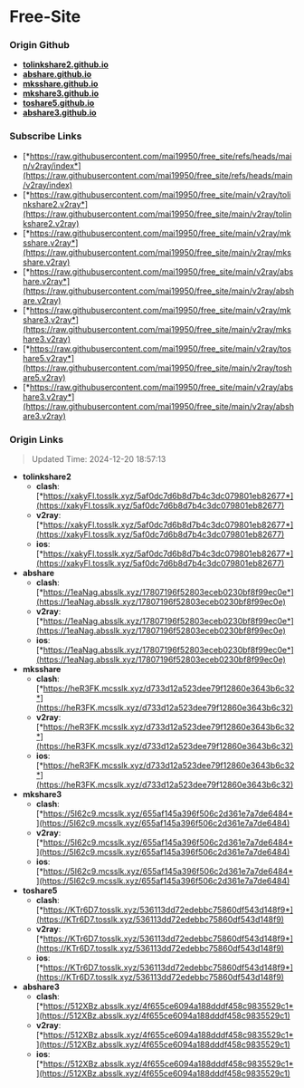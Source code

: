 # Free-Site

### Origin Github

- [**tolinkshare2.github.io**](https://github.com/tolinkshare2/tolinkshare2.github.io)
- [**abshare.github.io**](https://github.com/abshare/abshare.github.io)
- [**mksshare.github.io**](https://github.com/mksshare/mksshare.github.io)
- [**mkshare3.github.io**](https://github.com/mkshare3/mkshare3.github.io)
- [**toshare5.github.io**](https://github.com/toshare5/toshare5.github.io)
- [**abshare3.github.io**](https://github.com/abshare3/abshare3.github.io)

### Subscribe Links

- [*https://raw.githubusercontent.com/mai19950/free_site/refs/heads/main/v2ray/index*](https://raw.githubusercontent.com/mai19950/free_site/refs/heads/main/v2ray/index)
- [*https://raw.githubusercontent.com/mai19950/free_site/main/v2ray/tolinkshare2.v2ray*](https://raw.githubusercontent.com/mai19950/free_site/main/v2ray/tolinkshare2.v2ray)
- [*https://raw.githubusercontent.com/mai19950/free_site/main/v2ray/mksshare.v2ray*](https://raw.githubusercontent.com/mai19950/free_site/main/v2ray/mksshare.v2ray)
- [*https://raw.githubusercontent.com/mai19950/free_site/main/v2ray/abshare.v2ray*](https://raw.githubusercontent.com/mai19950/free_site/main/v2ray/abshare.v2ray)
- [*https://raw.githubusercontent.com/mai19950/free_site/main/v2ray/mkshare3.v2ray*](https://raw.githubusercontent.com/mai19950/free_site/main/v2ray/mkshare3.v2ray)
- [*https://raw.githubusercontent.com/mai19950/free_site/main/v2ray/toshare5.v2ray*](https://raw.githubusercontent.com/mai19950/free_site/main/v2ray/toshare5.v2ray)
- [*https://raw.githubusercontent.com/mai19950/free_site/main/v2ray/abshare3.v2ray*](https://raw.githubusercontent.com/mai19950/free_site/main/v2ray/abshare3.v2ray)

### Origin Links

> Updated Time: 2024-12-20 18:57:13

- **tolinkshare2**
  - **clash**: [*https://xakyFl.tosslk.xyz/5af0dc7d6b8d7b4c3dc079801eb82677*](https://xakyFl.tosslk.xyz/5af0dc7d6b8d7b4c3dc079801eb82677)
  - **v2ray**: [*https://xakyFl.tosslk.xyz/5af0dc7d6b8d7b4c3dc079801eb82677*](https://xakyFl.tosslk.xyz/5af0dc7d6b8d7b4c3dc079801eb82677)
  - **ios**: [*https://xakyFl.tosslk.xyz/5af0dc7d6b8d7b4c3dc079801eb82677*](https://xakyFl.tosslk.xyz/5af0dc7d6b8d7b4c3dc079801eb82677)
- **abshare**
  - **clash**: [*https://1eaNag.absslk.xyz/17807196f52803eceb0230bf8f99ec0e*](https://1eaNag.absslk.xyz/17807196f52803eceb0230bf8f99ec0e)
  - **v2ray**: [*https://1eaNag.absslk.xyz/17807196f52803eceb0230bf8f99ec0e*](https://1eaNag.absslk.xyz/17807196f52803eceb0230bf8f99ec0e)
  - **ios**: [*https://1eaNag.absslk.xyz/17807196f52803eceb0230bf8f99ec0e*](https://1eaNag.absslk.xyz/17807196f52803eceb0230bf8f99ec0e)
- **mksshare**
  - **clash**: [*https://heR3FK.mcsslk.xyz/d733d12a523dee79f12860e3643b6c32*](https://heR3FK.mcsslk.xyz/d733d12a523dee79f12860e3643b6c32)
  - **v2ray**: [*https://heR3FK.mcsslk.xyz/d733d12a523dee79f12860e3643b6c32*](https://heR3FK.mcsslk.xyz/d733d12a523dee79f12860e3643b6c32)
  - **ios**: [*https://heR3FK.mcsslk.xyz/d733d12a523dee79f12860e3643b6c32*](https://heR3FK.mcsslk.xyz/d733d12a523dee79f12860e3643b6c32)
- **mkshare3**
  - **clash**: [*https://5I62c9.mcsslk.xyz/655af145a396f506c2d361e7a7de6484*](https://5I62c9.mcsslk.xyz/655af145a396f506c2d361e7a7de6484)
  - **v2ray**: [*https://5I62c9.mcsslk.xyz/655af145a396f506c2d361e7a7de6484*](https://5I62c9.mcsslk.xyz/655af145a396f506c2d361e7a7de6484)
  - **ios**: [*https://5I62c9.mcsslk.xyz/655af145a396f506c2d361e7a7de6484*](https://5I62c9.mcsslk.xyz/655af145a396f506c2d361e7a7de6484)
- **toshare5**
  - **clash**: [*https://KTr6D7.tosslk.xyz/536113dd72edebbc75860df543d148f9*](https://KTr6D7.tosslk.xyz/536113dd72edebbc75860df543d148f9)
  - **v2ray**: [*https://KTr6D7.tosslk.xyz/536113dd72edebbc75860df543d148f9*](https://KTr6D7.tosslk.xyz/536113dd72edebbc75860df543d148f9)
  - **ios**: [*https://KTr6D7.tosslk.xyz/536113dd72edebbc75860df543d148f9*](https://KTr6D7.tosslk.xyz/536113dd72edebbc75860df543d148f9)
- **abshare3**
  - **clash**: [*https://512XBz.absslk.xyz/4f655ce6094a188dddf458c9835529c1*](https://512XBz.absslk.xyz/4f655ce6094a188dddf458c9835529c1)
  - **v2ray**: [*https://512XBz.absslk.xyz/4f655ce6094a188dddf458c9835529c1*](https://512XBz.absslk.xyz/4f655ce6094a188dddf458c9835529c1)
  - **ios**: [*https://512XBz.absslk.xyz/4f655ce6094a188dddf458c9835529c1*](https://512XBz.absslk.xyz/4f655ce6094a188dddf458c9835529c1)
